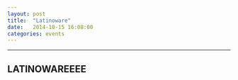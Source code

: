 ```yaml
---
layout: post
title:  "Latinoware"
date:   2014-10-15 16:08:00
categories: events
---
```


---
LATINOWAREEEE
---
